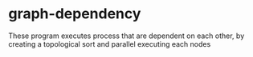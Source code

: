# graph-dependency
These program executes process that are dependent on each other, by creating a topological sort and parallel executing each nodes
